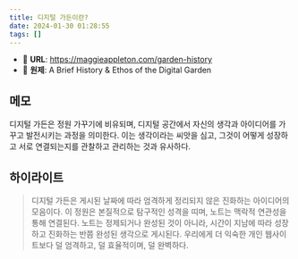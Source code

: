 ```yaml
---
title: 디지털 가든이란?
date: 2024-01-30 01:28:55
tags: []
---
```


- 🔗 **URL**: https://maggieappleton.com/garden-history
- 📔 **원제**: A Brief History & Ethos of the Digital Garden

## 메모
디지털 가든은 정원 가꾸기에 비유되며, 디지털 공간에서 자신의 생각과 아이디어를 가꾸고 발전시키는 과정을 의미한다. 이는 생각이라는 씨앗을 심고, 그것이 어떻게 성장하고 서로 연결되는지를 관찰하고 관리하는 것과 유사하다.

## 하이라이트
> 디지털 가든은 게시된 날짜에 따라 엄격하게 정리되지 않은 진화하는 아이디어의 모음이다. 이 정원은 본질적으로 탐구적인 성격을 띠며, 노트는 맥락적 연관성을 통해 연결된다. 노트는 정제되거나 완성된 것이 아니라, 시간이 지남에 따라 성장하고 진화하는 반쯤 완성된 생각으로 게시된다. 우리에게 더 익숙한 개인 웹사이트보다 덜 엄격하고, 덜 효율적이며, 덜 완벽하다.

